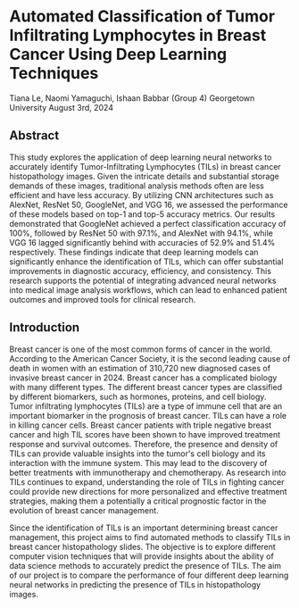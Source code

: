 # Automated Classification of Tumor Infiltrating Lymphocytes in Breast Cancer Using Deep Learning Techniques
Tiana Le, Naomi Yamaguchi, Ishaan Babbar (Group 4)
Georgetown University
August 3rd, 2024


## Abstract
This study explores the application of deep learning neural networks to accurately identify Tumor-Infiltrating Lymphocytes (TILs) in breast cancer histopathology images. Given the intricate details and substantial storage demands of these images, traditional analysis methods often are less efficient and have less accuracy. By utilizing CNN architectures such as AlexNet, ResNet 50, GoogleNet, and VGG 16, we assessed the performance of these models based on top-1 and top-5 accuracy metrics. Our results demonstrated that GoogleNet achieved a perfect classification accuracy of 100%, followed by ResNet 50 with 97.1%, and AlexNet with 94.1%, while VGG 16 lagged significantly behind with accuracies of 52.9% and 51.4% respectively. These findings indicate that deep learning models can significantly enhance the identification of TILs, which can offer substantial improvements in diagnostic accuracy, efficiency, and consistency. This research supports the potential of integrating advanced neural networks into medical image analysis workflows, which can lead to enhanced patient outcomes and improved tools for clinical research.

## Introduction 
Breast cancer is one of the most common forms of cancer in the world. According to the American Cancer Society, it is the second leading cause of death in women with an estimation of 310,720 new diagnosed cases of invasive breast cancer in 2024. Breast cancer has a complicated biology with many different types. The different breast cancer types are classified by different biomarkers, such as hormones, proteins, and cell biology. Tumor infiltrating lymphocytes (TILs) are a type of immune cell that are an important biomarker in the prognosis of breast cancer. TILs can have a role in killing cancer cells. Breast cancer patients with triple negative breast cancer and high TIL scores have been shown to have improved treatment response and survival outcomes. Therefore, the presence and density of TILs can provide valuable insights into the tumor's cell biology and its interaction with the immune system. This may lead to the discovery of better treatments with immunotherapy and chemotherapy. As research into TILs continues to expand, understanding the role of TILs in fighting cancer could provide new directions for more personalized and effective treatment strategies, making them a potentially a critical prognostic factor in the evolution of breast cancer management.

Since the identification of TILs is an important determining breast cancer management, this project aims to find automated methods to classify TILs in breast cancer histopathology slides. The objective is to explore different computer vision techniques that will provide insights about the ability of data science methods to accurately predict the presence of TILs. The aim of our project is to compare the performance of four different deep learning neural networks in predicting the presence of TILs in histopathology images.

